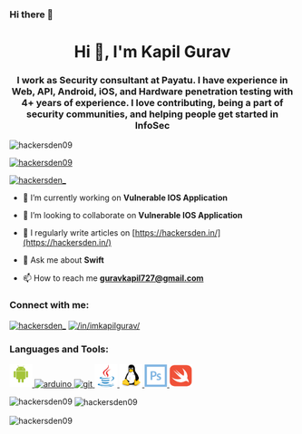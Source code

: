 ### Hi there 👋
<h1 align="center">Hi 👋, I'm Kapil Gurav</h1>
<h3 align="center">I work as Security consultant at Payatu. I have experience in Web, API, Android, iOS, and Hardware penetration testing with 4+ years of experience. I love contributing, being a part of security communities, and helping people get started in InfoSec</h3>

<p align="left"> <img src="https://komarev.com/ghpvc/?username=hackersden09&label=Profile%20views&color=0e75b6&style=flat" alt="hackersden09" /> </p>

<p align="left"> <a href="https://github.com/ryo-ma/github-profile-trophy"><img src="https://github-profile-trophy.vercel.app/?username=hackersden09" alt="hackersden09" /></a> </p>

<p align="left"> <a href="https://twitter.com/hackersden_" target="blank"><img src="https://img.shields.io/twitter/follow/hackersden_?logo=twitter&style=for-the-badge" alt="hackersden_" /></a> </p>

- 🔭 I’m currently working on **Vulnerable IOS Application**

- 👯 I’m looking to collaborate on **Vulnerable IOS Application**

- 📝 I regularly write articles on [https://hackersden.in/](https://hackersden.in/)

- 💬 Ask me about **Swift**

- 📫 How to reach me **guravkapil727@gmail.com**

<h3 align="left">Connect with me:</h3>
<p align="left">
<a href="https://twitter.com/hackersden_" target="blank"><img align="center" src="https://raw.githubusercontent.com/rahuldkjain/github-profile-readme-generator/master/src/images/icons/Social/twitter.svg" alt="hackersden_" height="30" width="40" /></a>
<a href="https://linkedin.com/in/imkapilgurav/" target="blank"><img align="center" src="https://raw.githubusercontent.com/rahuldkjain/github-profile-readme-generator/master/src/images/icons/Social/linked-in-alt.svg" alt="/in/imkapilgurav/" height="30" width="40" /></a>
</p>

<h3 align="left">Languages and Tools:</h3>
<p align="left"> <a href="https://developer.android.com" target="_blank" rel="noreferrer"> <img src="https://raw.githubusercontent.com/devicons/devicon/master/icons/android/android-original-wordmark.svg" alt="android" width="40" height="40"/> </a> <a href="https://www.arduino.cc/" target="_blank" rel="noreferrer"> <img src="https://cdn.worldvectorlogo.com/logos/arduino-1.svg" alt="arduino" width="40" height="40"/> </a> <a href="https://git-scm.com/" target="_blank" rel="noreferrer"> <img src="https://www.vectorlogo.zone/logos/git-scm/git-scm-icon.svg" alt="git" width="40" height="40"/> </a> <a href="https://www.java.com" target="_blank" rel="noreferrer"> <img src="https://raw.githubusercontent.com/devicons/devicon/master/icons/java/java-original.svg" alt="java" width="40" height="40"/> </a> <a href="https://www.linux.org/" target="_blank" rel="noreferrer"> <img src="https://raw.githubusercontent.com/devicons/devicon/master/icons/linux/linux-original.svg" alt="linux" width="40" height="40"/> </a> <a href="https://www.photoshop.com/en" target="_blank" rel="noreferrer"> <img src="https://raw.githubusercontent.com/devicons/devicon/master/icons/photoshop/photoshop-line.svg" alt="photoshop" width="40" height="40"/> </a> <a href="https://developer.apple.com/swift/" target="_blank" rel="noreferrer"> <img src="https://raw.githubusercontent.com/devicons/devicon/master/icons/swift/swift-original.svg" alt="swift" width="40" height="40"/> </a> </p>

<p><img align="left" src="https://github-readme-stats.vercel.app/api/top-langs?username=hackersden09&show_icons=true&locale=en&layout=compact" alt="hackersden09" /></p>

<p>&nbsp;<img align="center" src="https://github-readme-stats.vercel.app/api?username=hackersden09&show_icons=true&locale=en" alt="hackersden09" /></p>

<p><img align="center" src="https://github-readme-streak-stats.herokuapp.com/?user=hackersden09&" alt="hackersden09" /></p>

